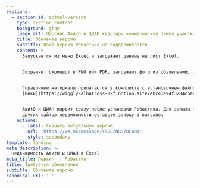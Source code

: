 ```yaml
---
sections:
  - section_id: actual-version
    type: section_content
    background: gray
    image_alt: Парсинг Авито и ЦИАН квартиры коммерчаская земля участки гаражи
    title: Обновите версию
    subtitle: Ваша версия Робастика не поддерживается
    content: >
      Запускается из меню Excel и загружает данные на лист Excel.


      Сохраняет скриншот в PNG или PDF, загружает фото из объявлений, открывает номер телефона. 


      Справочные материалы прилагаются в комплекте с установочным файлом, а также в 
      [Вики](https://wiggly-albatross-82f.notion.site/ebc43e94f3284cbab017c841b37ce881) Робастика.


      Aвиt0 и ЦИАН парсит сразу после установки Робастика. Для заказа парсинга
      других сайтов недвижимости оставьте заявку в ватсапе:
    actions:
      - label: Скачать актуальную версию
        url: 'https://wa.me/message/YRGCZNRS7UEAM1'
        style: secondary
template: landing
meta_description: >-
  Недвижимость Aвиt0 и ЦИАН в Excel
meta_title: Парсинг | Робастик
title: Требуется обновление
subtitle: Обновите версию
canonical_url: ' '
---
```

